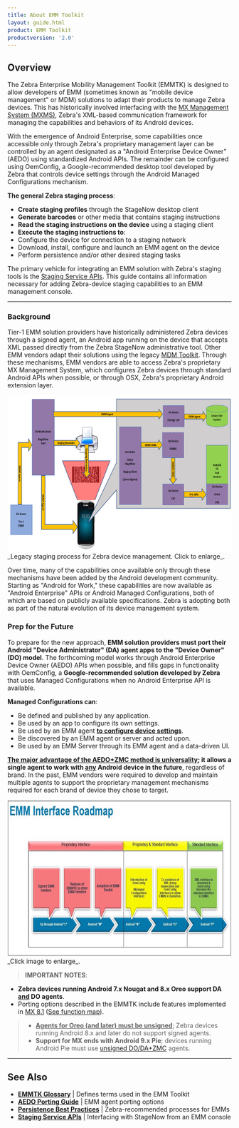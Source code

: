 ```yaml
---
title: About EMM Toolkit
layout: guide.html
product: EMM Toolkit
productversion: '2.0'
---
```


## Overview

The Zebra Enterprise Mobility Management Toolkit (EMMTK) is designed to allow developers of EMM (sometimes known as "mobile device management" or MDM) solutions to adapt their products to manage Zebra devices. This has historically involved interfacing with the [MX Management System (MXMS)](/mx/overview), Zebra's XML-based communication framework for managing the capabilities and behaviors of its Android devices. 

With the emergence of Android Enterprise, some capabilities once accessible only through Zebra's proprietary management layer can be controlled by an agent designated as a "Android Enterprise Device Owner" (AEDO) using standardized Android APIs. The remainder can be configured using OemConfig, a Google-recommended desktop tool developed by Zebra that controls device settings through the Android Managed Configurations mechanism. 

**The general Zebra staging process**:​

* **Create staging profiles** through the StageNow desktop client
* **Generate barcodes** or other media that contains staging instructions​
* **Read the staging instructions on the device** using a staging client
* **Execute the staging instructions to**:​
 * Configure the device for connection to a staging network​
 * Download, install, configure and launch an EMM agent on the device​
 * Perform persistence and/or other desired staging tasks

The primary vehicle for integrating an EMM solution with Zebra's staging tools is the [Staging Service APIs](../api). This guide contains all information necessary for adding Zebra-device staging capabilities to an EMM management console. 

<!-- 

WATCH (George's?) GTX (and possibly embed it)

DO WE WANT TO GO HERE: 
Prior solutions required two separate sets of tools: One to generate the XML-based profiles for consumption by a client on the device, and another to read them on the device and configure Zebra devices, and another could export those profiles for deployment through an EMM. Zebra is phasing out the two-tool solution in favor of informing EMM solution providers how to modify their tools to generate the XML. 

 -->

-----

### Background

Tier-1 EMM solution providers have historically administered Zebra devices through a signed agent, an Android app running on the device that accepts XML passed directly from the Zebra StageNow administrative tool. Other EMM vendors adapt their solutions using the legacy [MDM Toolkit](../mdmtk). Through these mechanisms, EMM vendors are able to access Zebra's proprietary MX Management System, which configures Zebra devices through standard Android APIs when possible, or through OSX, Zebra's proprietary Android extension layer.


<img alt="image" style="height:350px" src="legacy_staging_mechanism.png"/>
_Legacy staging process for Zebra device management. Click to enlarge_.
<br>

Over time, many of the capabilities once available only through these mechanisms have been added by the Android development community. Starting as "Android for Work," these capabilities are now available as "Android Enterprise" APIs or Android Managed Configurations, both of which are based on publicly available specifications. Zebra is adopting both as part of the natural evolution of its device management system. 

### Prep for the Future

To prepare for the new approach, **EMM solution providers must port their Android "Device Administrator" (DA) agent apps to the "Device Owner" (DO) model**. The forthcoming model works through Android Enterprise Device Owner (AEDO) APIs when possible, and fills gaps in functionality with OemConfig, a **Google-recommended solution developed by Zebra** that uses Managed Configurations when no Android Enterprise API is available. 

**Managed Configurations can**:

* Be defined and published by any application. 
* Be used by an app to configure its own settings. 
* Be used by an EMM agent **<u>to configure device settings</u>**. 
* Be discovered by an EMM agent or server and acted upon.
* Be used by an EMM Server through its EMM agent and a data-driven UI.

**<u>The major advantage of the [AEDO+ZMC](../port/#unsigneddodaagentzmc) method is universality</u>; it allows a single agent to work with <u>any</u> Android device in the future**, regardless of brand. In the past, EMM vendors were required to develop and maintain multiple agents to support the proprietary management mechanisms required for each brand of device they chose to target. 

<img alt="image" style="height:350px" src="../port/timeline.jpg"/>
_Click image to enlarge_. 
<br>

> **IMPORTANT NOTES**: <br>
* **Zebra devices running Android 7.x Nougat and 8.x Oreo support DA <u>and</u> DO agents**.
* Porting options described in the EMMTK include features implemented in [MX 8.1](/mx) ([See function map](../functionmap)).
> * **<u>Agents for Oreo (and later) must be unsigned</u>**; Zebra devices running Android 8.x and later do not support signed agents.
> * **Support for MX ends with Android 9.x Pie**; devices running Android Pie must use [unsigned DO/DA+ZMC](../port/#unsigneddodaagentzmc) agents.

-----

## See Also

* **[EMMTK Glossary](../glossary)** | Defines terms used in the EMM Toolkit
* **[AEDO Porting Guide](../port)** | EMM agent porting options 
* **[Persistence Best Practices](../persistence)** | Zebra-recommended processes for EMMs
* **[Staging Service APIs](../api)** | Interfacing with StageNow from an EMM console


